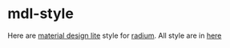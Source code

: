 # mdl-style

Here are [material design lite](https://getmdl.io/) style for [radium](https://github.com/FormidableLabs/radium).
All style are in [here](./style)
